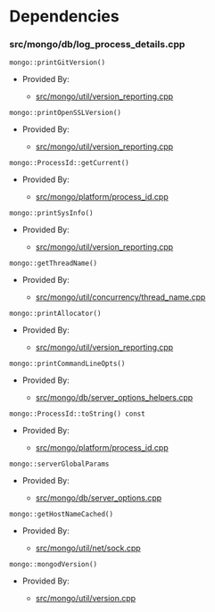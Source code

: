
# Dependencies

### src/mongo/db/log\_process\_details.cpp

<div></div>

    mongo::printGitVersion()

- Provided By:

    - [src/mongo/util/version\_reporting.cpp](../../../utilities)

<div></div>

    mongo::printOpenSSLVersion()

- Provided By:

    - [src/mongo/util/version\_reporting.cpp](../../../utilities)

<div></div>

    mongo::ProcessId::getCurrent()

- Provided By:

    - [src/mongo/platform/process\_id.cpp](../../../utilities)

<div></div>

    mongo::printSysInfo()

- Provided By:

    - [src/mongo/util/version\_reporting.cpp](../../../utilities)

<div></div>

    mongo::getThreadName()

- Provided By:

    - [src/mongo/util/concurrency/thread\_name.cpp](../../../utilities)

<div></div>

    mongo::printAllocator()

- Provided By:

    - [src/mongo/util/version\_reporting.cpp](../../../utilities)

<div></div>

    mongo::printCommandLineOpts()

- Provided By:

    - [src/mongo/db/server\_options\_helpers.cpp](../../../startup\_initialization)

<div></div>

    mongo::ProcessId::toString() const

- Provided By:

    - [src/mongo/platform/process\_id.cpp](../../../utilities)

<div></div>

    mongo::serverGlobalParams

- Provided By:

    - [src/mongo/db/server\_options.cpp](../../../startup\_initialization)

<div></div>

    mongo::getHostNameCached()

- Provided By:

    - [src/mongo/util/net/sock.cpp](../../../network)

<div></div>

    mongo::mongodVersion()

- Provided By:

    - [src/mongo/util/version.cpp](../../../build\_information)
